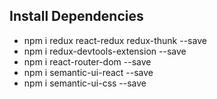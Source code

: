 ## Install Dependencies
-   npm i redux react-redux redux-thunk --save
-   npm i redux-devtools-extension --save
-   npm i react-router-dom --save
-   npm i semantic-ui-react --save
-   npm i semantic-ui-css --save